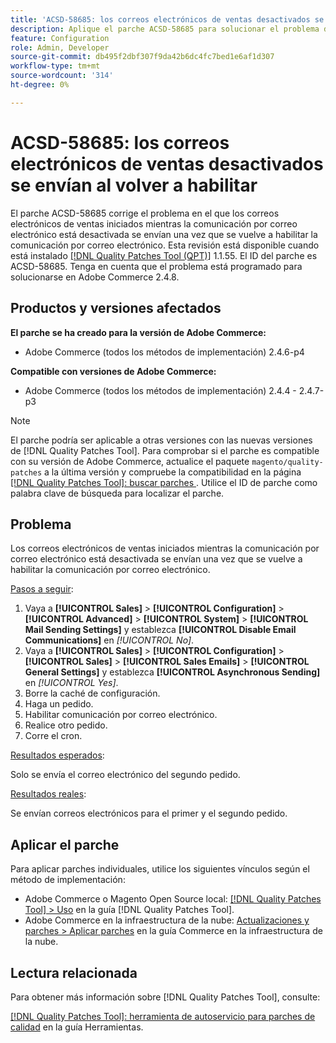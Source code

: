 ```yaml
---
title: 'ACSD-58685: los correos electrónicos de ventas desactivados se envían al volver a habilitar'
description: Aplique el parche ACSD-58685 para solucionar el problema de Adobe Commerce donde los correos electrónicos de ventas iniciados mientras la comunicación por correo electrónico está desactivada se envían una vez que se vuelve a habilitar la comunicación por correo electrónico.
feature: Configuration
role: Admin, Developer
source-git-commit: db495f2dbf307f9da42b6dc4fc7bed1e6af1d307
workflow-type: tm+mt
source-wordcount: '314'
ht-degree: 0%

---
```


# ACSD-58685: los correos electrónicos de ventas desactivados se envían al volver a habilitar

El parche ACSD-58685 corrige el problema en el que los correos electrónicos de ventas iniciados mientras la comunicación por correo electrónico está desactivada se envían una vez que se vuelve a habilitar la comunicación por correo electrónico. Esta revisión está disponible cuando está instalado [[!DNL Quality Patches Tool (QPT)]](/help/tools/quality-patches-tool/quality-patches-tool-to-self-serve-quality-patches.md) 1.1.55. El ID del parche es ACSD-58685. Tenga en cuenta que el problema está programado para solucionarse en Adobe Commerce 2.4.8.

## Productos y versiones afectados

**El parche se ha creado para la versión de Adobe Commerce:**

* Adobe Commerce (todos los métodos de implementación) 2.4.6-p4

**Compatible con versiones de Adobe Commerce:**

* Adobe Commerce (todos los métodos de implementación) 2.4.4 - 2.4.7-p3

>[!NOTE]
>
>El parche podría ser aplicable a otras versiones con las nuevas versiones de [!DNL Quality Patches Tool]. Para comprobar si el parche es compatible con su versión de Adobe Commerce, actualice el paquete `magento/quality-patches` a la última versión y compruebe la compatibilidad en la página [[!DNL Quality Patches Tool]: buscar parches ](https://experienceleague.adobe.com/tools/commerce-quality-patches/index.html?lang=es). Utilice el ID de parche como palabra clave de búsqueda para localizar el parche.

## Problema

Los correos electrónicos de ventas iniciados mientras la comunicación por correo electrónico está desactivada se envían una vez que se vuelve a habilitar la comunicación por correo electrónico.

<u>Pasos a seguir</u>:

1. Vaya a **[!UICONTROL Sales]** > **[!UICONTROL Configuration]** > **[!UICONTROL Advanced]** > **[!UICONTROL System]** > **[!UICONTROL Mail Sending Settings]** y establezca **[!UICONTROL Disable Email Communications]** en *[!UICONTROL No]*.
1. Vaya a **[!UICONTROL Sales]** > **[!UICONTROL Configuration]** > **[!UICONTROL Sales]** > **[!UICONTROL Sales Emails]** > **[!UICONTROL General Settings]** y establezca **[!UICONTROL Asynchronous Sending]** en *[!UICONTROL Yes]*.
1. Borre la caché de configuración.
1. Haga un pedido.
1. Habilitar comunicación por correo electrónico.
1. Realice otro pedido.
1. Corre el cron.

<u>Resultados esperados</u>:

Solo se envía el correo electrónico del segundo pedido.

<u>Resultados reales</u>:

Se envían correos electrónicos para el primer y el segundo pedido.

## Aplicar el parche

Para aplicar parches individuales, utilice los siguientes vínculos según el método de implementación:

* Adobe Commerce o Magento Open Source local: [[!DNL Quality Patches Tool] > Uso](/help/tools/quality-patches-tool/usage.md) en la guía [!DNL Quality Patches Tool].
* Adobe Commerce en la infraestructura de la nube: [Actualizaciones y parches > Aplicar parches](https://experienceleague.adobe.com/docs/commerce-cloud-service/user-guide/develop/upgrade/apply-patches.html?lang=es) en la guía Commerce en la infraestructura de la nube.

## Lectura relacionada

Para obtener más información sobre [!DNL Quality Patches Tool], consulte:

[[!DNL Quality Patches Tool]: herramienta de autoservicio para parches de calidad](/help/tools/quality-patches-tool/quality-patches-tool-to-self-serve-quality-patches.md) en la guía Herramientas.
